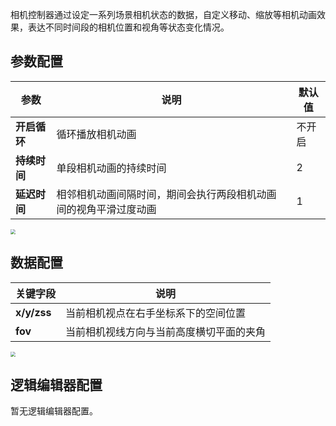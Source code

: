 相机控制器通过设定一系列场景相机状态的数据，自定义移动、缩放等相机动画效果，表达不同时间段的相机位置和视角等状态变化情况。

## 参数配置
| 参数         | 说明                                                         | 默认值 |
| ------------ | ------------------------------------------------------------ | ------ |
| **开启循环** | 循环播放相机动画                                             | 不开启 |
| **持续时间** | 单段相机动画的持续时间                                       | 2      |
| **延迟时间** | 相邻相机动画间隔时间，期间会执行两段相机动画间的视角平滑过度动画 | 1      |

<img src="https://qcloudimg.tencent-cloud.cn/raw/bdc32bce1ddd10cf0094d9eca0eec585.png"  style="zoom:50%;">

## 数据配置
| 关键字段   | 说明                                                   |
| ---------- | ------------------------------------------------------ |
| **x/y/zss**    | 当前相机视点在右手坐标系下的空间位置 |
| **fov**    | 当前相机视线方向与当前高度横切平面的夹角                   |

<img src="https://qcloudimg.tencent-cloud.cn/raw/d3637d7b20bb33130418142807ba0140.jpg"  style="zoom:50%;">

## 逻辑编辑器配置
暂无逻辑编辑器配置。

